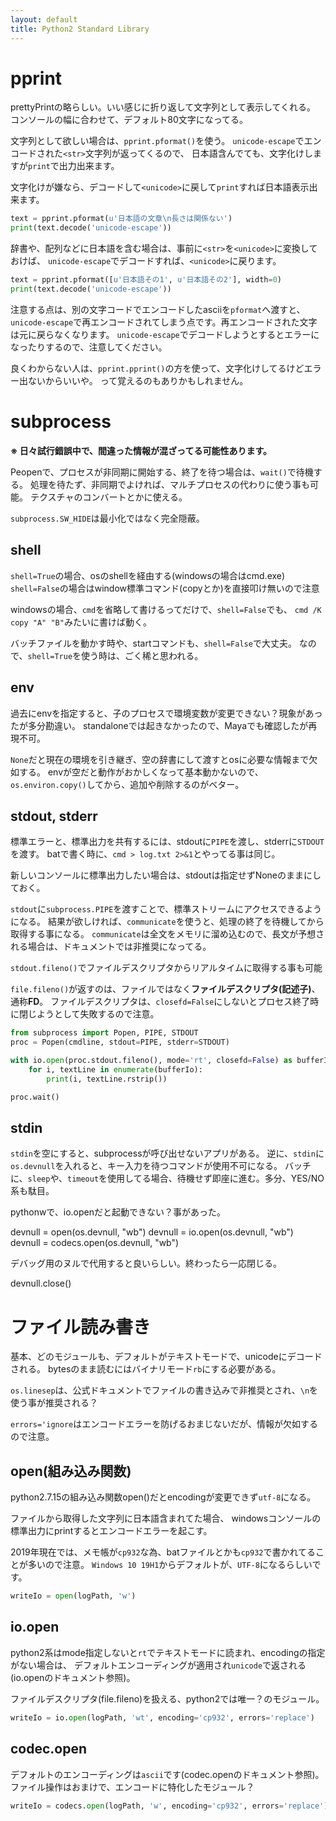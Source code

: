 ```yaml
---
layout: default
title: Python2 Standard Library
---
```


<!-- # Python Standard Library -->

# pprint

prettyPrintの略らしい。いい感じに折り返して文字列として表示してくれる。
コンソールの幅に合わせて、デフォルト80文字になってる。

文字列として欲しい場合は、`pprint.pformat()`を使う。
`unicode-escape`でエンコードされた`<str>`文字列が返ってくるので、
日本語含んでても、文字化けしますが`print`で出力出来ます。

文字化けが嫌なら、デコードして`<unicode>`に戻して`print`すれば日本語表示出来ます。

``` python
text = pprint.pformat(u'日本語の文章\n長さは関係ない')
print(text.decode('unicode-escape'))
```

辞書や、配列などに日本語を含む場合は、事前に`<str>`を`<unicode>`に変換しておけば、
`unicode-escape`でデコードすれば、`<unicode>`に戻ります。

``` python
text = pprint.pformat([u'日本語その1', u'日本語その2'], width=0)
print(text.decode('unicode-escape'))
```

注意する点は、別の文字コードでエンコードしたasciiを`pformat`へ渡すと、
`unicode-escape`で再エンコードされてしまう点です。再エンコードされた文字は元に戻らなくなります。
`unicode-escape`でデコードしようとするとエラーになったりするので、注意してください。

良くわからない人は、`pprint.pprint()`の方を使って、文字化けしてるけどエラー出ないからいいや。
って覚えるのもありかもしれません。

# subprocess

**※ 日々試行錯誤中で、間違った情報が混ざってる可能性あります。**

Peopenで、プロセスが非同期に開始する、終了を待つ場合は、`wait()`で待機する。
処理を待たず、非同期でよければ、マルチプロセスの代わりに使う事も可能。
テクスチャのコンバートとかに使える。

`subprocess.SW_HIDE`は最小化ではなく完全隠蔽。

## shell

`shell=True`の場合、osのshellを経由する(windowsの場合はcmd.exe)
`shell=False`の場合はwindow標準コマンド(copyとか)を直接叩け無いので注意

windowsの場合、`cmd`を省略して書けるってだけで、`shell=False`でも、
`cmd /K copy "A" "B"`みたいに書けば動く。

バッチファイルを動かす時や、startコマンドも、`shell=False`で大丈夫。
なので、`shell=True`を使う時は、ごく稀と思われる。

## env

過去にenvを指定すると、子のプロセスで環境変数が変更できない？現象があったが多分勘違い。
standaloneでは起きなかったので、Mayaでも確認したが再現不可。

`None`だと現在の環境を引き継ぎ、空の辞書にして渡すとosに必要な情報まで欠如する。
envが空だと動作がおかしくなって基本動かないので、
`os.environ.copy()`してから、追加や削除するのがベター。

## stdout, stderr

標準エラーと、標準出力を共有するには、stdoutに`PIPE`を渡し、stderrに`STDOUT`を渡す。
batで書く時に、`cmd > log.txt 2>&1`とやってる事は同じ。

新しいコンソールに標準出力したい場合は、stdoutは指定せずNoneのままにしておく。

`stdout`に`subprocess.PIPE`を渡すことで、標準ストリームにアクセスできるようになる。
結果が欲しければ、`communicate`を使うと、処理の終了を待機してから取得する事になる。
`communicate`は全文をメモリに溜め込むので、長文が予想される場合は、ドキュメントでは非推奨になってる。

`stdout.fileno()`でファイルデスクリプタからリアルタイムに取得する事も可能

`file.fileno()`が返すのは、ファイルではなく**ファイルデスクリプタ(記述子)**、通称**FD**。
ファイルデスクリプタは、`closefd=False`にしないとプロセス終了時に閉じようとして失敗するので注意。

```python
from subprocess import Popen, PIPE, STDOUT
proc = Popen(cmdline, stdout=PIPE, stderr=STDOUT)

with io.open(proc.stdout.fileno(), mode='rt', closefd=False) as bufferIo:
    for i, textLine in enumerate(bufferIo):
        print(i, textLine.rstrip())

proc.wait()
```

## stdin

`stdin`を空にすると、subprocessが呼び出せないアプリがある。
逆に、`stdin`に`os.devnull`を入れると、キー入力を待つコマンドが使用不可になる。
バッチに、`sleep`や、`timeout`を使用してる場合、待機せず即座に進む。多分、YES/NO系も駄目。

pythonwで、io.openだと起動できない？事があった。

devnull = open(os.devnull, "wb")
devnull = io.open(os.devnull, "wb")
devnull = codecs.open(os.devnull, "wb")

デバッグ用のヌルで代用すると良いらしい。終わったら一応閉じる。

devnull.close()

# ファイル読み書き

基本、どのモジュールも、デフォルトがテキストモードで、unicodeにデコードされる。
bytesのまま読むにはバイナリモード`rb`にする必要がある。

`os.linesep`は、公式ドキュメントでファイルの書き込みで非推奨とされ、`\n`を使う事が推奨される？

`errors='ignore`はエンコードエラーを防げるおまじないだが、情報が欠如するので注意。

## open(組み込み関数)

python2.7.15の組み込み関数open()だとencodingが変更できず`utf-8`になる。

ファイルから取得した文字列に日本語含まれてた場合、
windowsコンソールの標準出力にprintするとエンコードエラーを起こす。

2019年現在では、メモ帳が`cp932`な為、batファイルとかも`cp932`で書かれてることが多いので注意。
`Windows 10 19H1`からデフォルトが、`UTF-8`になるらしいです。

```python
writeIo = open(logPath, 'w')
```

## io.open

python2系はmode指定しないと`rt`でテキストモードに読まれ、encodingの指定がない場合は、
デフォルトエンコーディングが適用され`unicode`で返される(io.openのドキュメント参照)。

ファイルデスクリプタ(file.fileno)を扱える、python2では唯一？のモジュール。

```python
writeIo = io.open(logPath, 'wt', encoding='cp932', errors='replace')
```

## codec.open

デフォルトのエンコーディングは`ascii`です(codec.openのドキュメント参照)。
ファイル操作はおまけで、エンコードに特化したモジュール？

```python
writeIo = codecs.open(logPath, 'w', encoding='cp932', errors='replace')
```
